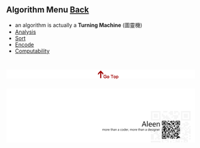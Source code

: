 ## Algorithm Menu	[Back](./../.md)

- an algorithm is actually a **Turning Machine** (圖靈機) 
- [Analysis](./Analysis/Analysis.md)
- [Sort](./Sort/Sort.md)
- [Encode](./Encode/Encode.md)
- [Computability](./Computability/Computability.md)

<a href="#" style="left:200px;"><img src="./../pic/gotop.png"></a>
=====
<a href="http://aleen42.github.io/" target="_blank" ><img src="./../pic/tail.gif"></a>

